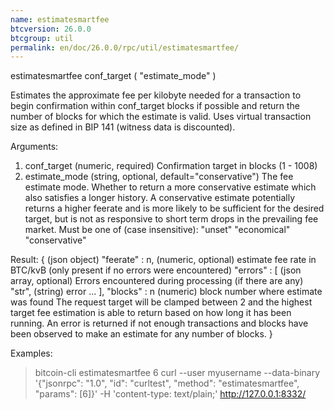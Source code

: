 ```yaml
---
name: estimatesmartfee
btcversion: 26.0.0
btcgroup: util
permalink: en/doc/26.0.0/rpc/util/estimatesmartfee/
---
```


estimatesmartfee conf_target ( "estimate_mode" )

Estimates the approximate fee per kilobyte needed for a transaction to begin
confirmation within conf_target blocks if possible and return the number of blocks
for which the estimate is valid. Uses virtual transaction size as defined
in BIP 141 (witness data is discounted).

Arguments:
1. conf_target      (numeric, required) Confirmation target in blocks (1 - 1008)
2. estimate_mode    (string, optional, default="conservative") The fee estimate mode.
                    Whether to return a more conservative estimate which also satisfies
                    a longer history. A conservative estimate potentially returns a
                    higher feerate and is more likely to be sufficient for the desired
                    target, but is not as responsive to short term drops in the
                    prevailing fee market. Must be one of (case insensitive):
                    "unset"
                    "economical"
                    "conservative"

Result:
{                   (json object)
  "feerate" : n,    (numeric, optional) estimate fee rate in BTC/kvB (only present if no errors were encountered)
  "errors" : [      (json array, optional) Errors encountered during processing (if there are any)
    "str",          (string) error
    ...
  ],
  "blocks" : n      (numeric) block number where estimate was found
                    The request target will be clamped between 2 and the highest target
                    fee estimation is able to return based on how long it has been running.
                    An error is returned if not enough transactions and blocks
                    have been observed to make an estimate for any number of blocks.
}

Examples:
> bitcoin-cli estimatesmartfee 6
> curl --user myusername --data-binary '{"jsonrpc": "1.0", "id": "curltest", "method": "estimatesmartfee", "params": [6]}' -H 'content-type: text/plain;' http://127.0.0.1:8332/



